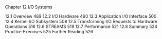 

Chapter 12 I/O Systems

12.1 Overview 489
12.2 I/O Hardware 490
12.3 Application I/O Interface 500
12.4 Kernel I/O Subsystem 508
12.5 Transforming I/O Requests to
Hardware Operations 516
12.6 STREAMS 519
12.7 Performance 521
12.8 Summary 524
Practice Exercises 525
Further Reading 526